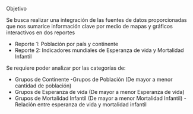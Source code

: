 Objetivo

Se busca realizar una integración de las fuentes de datos proporcionadas que nos sumarice información clave por medio de mapas y gráficos interactivos en dos reportes
- Reporte 1: Población por país y continente
- Reporte 2: Indicadores mundiales de Esperanza de vida y Mortalidad Infantil
  
Se requiere poder analizar por las categorías de:
- Grupos de Continente
-Grupos de Población (De mayor a menor cantidad de población)
- Grupos de Esperanza de vida (De mayor a menor Esperanza de vida)
- Grupos de Mortalidad Infantil (De mayor a menor Mortalidad Infantil)
-Relación entre esperanza de vida y mortalidad infantil 
